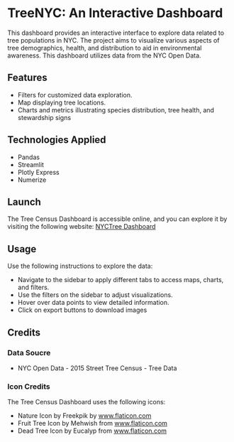# TreeNYC: An Interactive Dashboard

This dashboard provides an interactive interface to explore data related to tree populations in NYC. The project aims to visualize various aspects of tree demographics, health, and distribution to aid in environmental awareness. This dashboard utilizes data from the NYC Open Data.


## Features
- Filters for customized data exploration.
- Map displaying tree locations.
- Charts and metrics illustrating species distribution, tree health, and stewardship signs


## Technologies Applied 
- Pandas
- Streamlit
- Plotly Express
- Numerize 

## Launch 

The Tree Census Dashboard is accessible online, and you can explore it by visiting the following website: [NYCTree Dashboard](https://treenyc.streamlit.app)

## Usage 
Use the following instructions to explore the data:
- Navigate to the sidebar to apply different tabs to access maps, charts, and filters.
- Use the filters on the sidebar to adjust visualizations.
- Hover over data points to view detailed information.
- Click on export buttons to download images 

## Credits

### Data Soucre
- NYC Open Data - 2015 Street Tree Census - Tree Data

### Icon Credits

The Tree Census Dashboard uses the following icons:

- Nature Icon by Freekpik by www.flaticon.com
- Fruit Tree Icon by Mehwish from www.flaticon.com
- Dead Tree Icon by Eucalyp from www.flaticon.com






